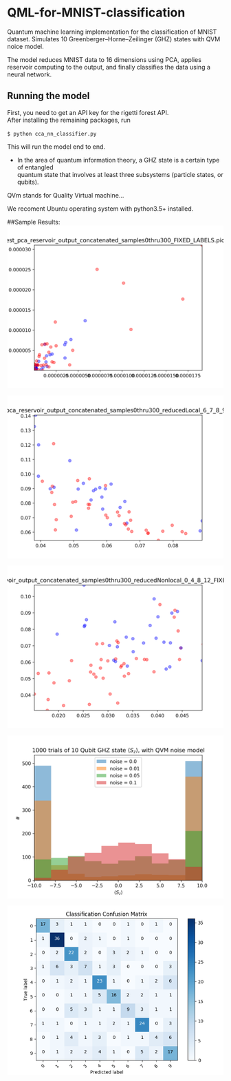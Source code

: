 # QML-for-MNIST-classification
Quantum machine learning implementation for the classification of MNIST dataset.
Simulates 10 Greenberger–Horne–Zeilinger (GHZ) states with QVM noice model.

The model reduces MNIST data to 16 dimensions using PCA, applies reservoir computing to the output, and finally classifies the data using a neural network.

## Running the model
First, you need to get an API key for the rigetti forest API. <br>After installing the remaining packages, run

`$ python cca_nn_classifier.py`

This will run the model end to end.

* In the area of quantum information theory, a GHZ state is a certain type of entangled <br>quantum state that involves at     least three subsystems (particle states, or qubits).

QVm stands for Quality Virtual machine...

We recoment Ubuntu operating system with python3.5+ installed.


##Sample Results:
![visualize digits separable postreservoir 0](figures/visualize_digits_separable_postreservoir_0.png?raw=true)

![visualize digits separable postreservoir 1](figures/visualize_digits_separable_postreservoir_1.png?raw=true)

![visualize digits separable postreservoir 2](figures/visualize_digits_separable_postreservoir_2.png?raw=true)

![Noise model](figures/NoiseModelPauliChannel_10_qubit_GHZ_state_1000_Trial_Measurements.png?raw=true)

![Confusion matrix](figures/confusion_matrix.png?raw=true)
